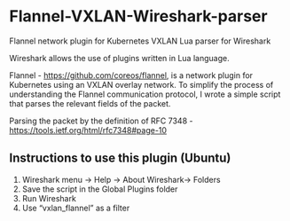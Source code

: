 # Flannel-VXLAN-Wireshark-parser
Flannel network plugin for Kubernetes VXLAN Lua parser for Wireshark



Wireshark allows the use of plugins written in Lua language.

Flannel - https://github.com/coreos/flannel, is a network plugin for Kubernetes using an VXLAN overlay network.
To simplify the process of understanding the Flannel communication protocol, I wrote a simple script that parses the relevant fields of the packet.

Parsing the packet by the definition of RFC 7348 - https://tools.ietf.org/html/rfc7348#page-10

Instructions to use this plugin (Ubuntu)
-----------------------------------------
1. Wireshark menu → Help → About Wireshark→ Folders
2. Save the script in the Global Plugins folder
3. Run Wireshark
4. Use “vxlan_flannel” as a filter
